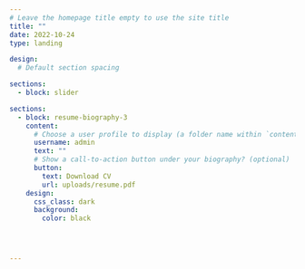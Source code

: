 ```yaml
---
# Leave the homepage title empty to use the site title
title: ""
date: 2022-10-24
type: landing

design:
  # Default section spacing

sections:
  - block: slider

sections:
  - block: resume-biography-3
    content:
      # Choose a user profile to display (a folder name within `content/authors/`)
      username: admin
      text: ""
      # Show a call-to-action button under your biography? (optional)
      button:
        text: Download CV
        url: uploads/resume.pdf
    design:
      css_class: dark
      background:
        color: black




---
```

